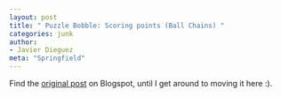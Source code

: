 ```yaml
---
layout: post
title: " Puzzle Bobble: Scoring points (Ball Chains) "
categories: junk
author:
- Javier Dieguez
meta: "Springfield"
---
```


Find the [original post](https://javierdega.blogspot.com/2018/09/hexagonal-grids-puzzle-bobble-tutorial.html?fbclid=IwAR0x6NKrEkfKzl65QVb0iXNltSbYM7gPyHuLH1_Ioy3yoturTWitE3YH3gg)
on Blogspot, until I get around to moving it here :).